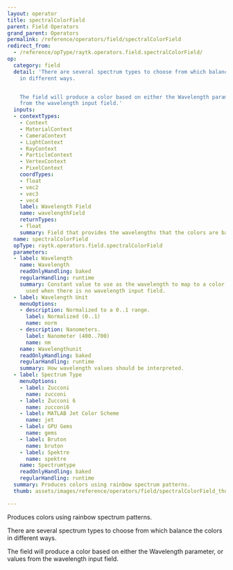 ```yaml
---
layout: operator
title: spectralColorField
parent: Field Operators
grand_parent: Operators
permalink: /reference/operators/field/spectralColorField
redirect_from:
  - /reference/opType/raytk.operators.field.spectralColorField/
op:
  category: field
  detail: 'There are several spectrum types to choose from which balance the colors
    in different ways.


    The field will produce a color based on either the Wavelength parameter, or values
    from the wavelength input field.'
  inputs:
  - contextTypes:
    - Context
    - MaterialContext
    - CameraContext
    - LightContext
    - RayContext
    - ParticleContext
    - VertexContext
    - PixelContext
    coordTypes:
    - float
    - vec2
    - vec3
    - vec4
    label: Wavelength Field
    name: wavelengthField
    returnTypes:
    - float
    summary: Field that provides the wavelengths that the colors are based on.
  name: spectralColorField
  opType: raytk.operators.field.spectralColorField
  parameters:
  - label: Wavelength
    name: Wavelength
    readOnlyHandling: baked
    regularHandling: runtime
    summary: Constant value to use as the wavelength to map to a color. This is only
      used when there is no wavelength input field.
  - label: Wavelength Unit
    menuOptions:
    - description: Normalized to a 0..1 range.
      label: Normalized (0..1)
      name: norm
    - description: Nanometers.
      label: Nanometer (400..700)
      name: nm
    name: Wavelengthunit
    readOnlyHandling: baked
    regularHandling: runtime
    summary: How wavelength values should be interpreted.
  - label: Spectrum Type
    menuOptions:
    - label: Zucconi
      name: zucconi
    - label: Zucconi 6
      name: zucconi6
    - label: MATLAB Jet Color Scheme
      name: jet
    - label: GPU Gems
      name: gems
    - label: Bruton
      name: bruton
    - label: Spektre
      name: spektre
    name: Spectrumtype
    readOnlyHandling: baked
    regularHandling: runtime
  summary: Produces colors using rainbow spectrum patterns.
  thumb: assets/images/reference/operators/field/spectralColorField_thumb.png

---
```



Produces colors using rainbow spectrum patterns.

There are several spectrum types to choose from which balance the colors in different ways.

The field will produce a color based on either the Wavelength parameter, or values from the wavelength input field.